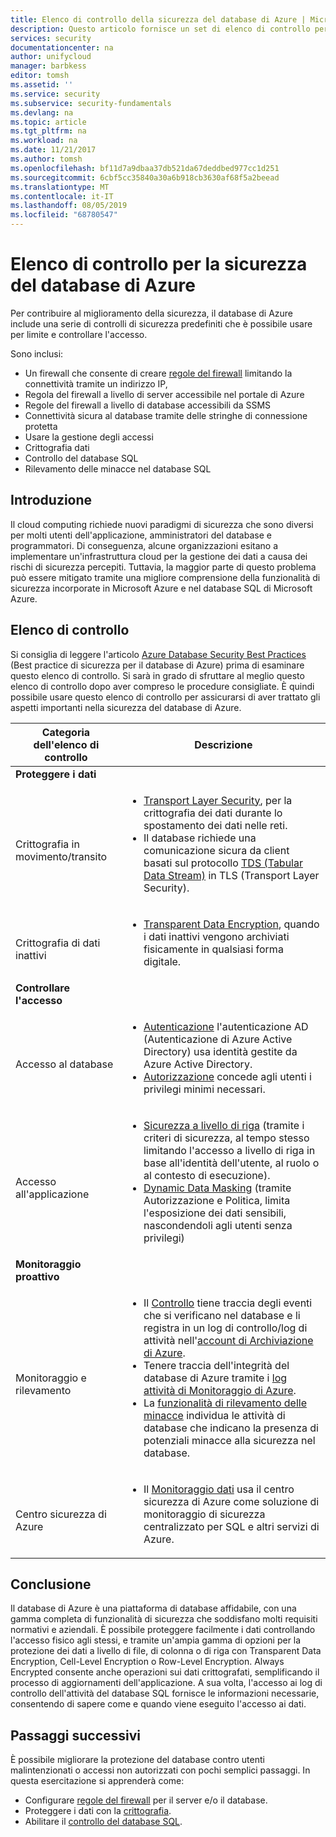 ```yaml
---
title: Elenco di controllo della sicurezza del database di Azure | Microsoft Docs
description: Questo articolo fornisce un set di elenco di controllo per la sicurezza del database di Azure.
services: security
documentationcenter: na
author: unifycloud
manager: barbkess
editor: tomsh
ms.assetid: ''
ms.service: security
ms.subservice: security-fundamentals
ms.devlang: na
ms.topic: article
ms.tgt_pltfrm: na
ms.workload: na
ms.date: 11/21/2017
ms.author: tomsh
ms.openlocfilehash: bf11d7a9dbaa37db521da67deddbed977cc1d251
ms.sourcegitcommit: 6cbf5cc35840a30a6b918cb3630af68f5a2beead
ms.translationtype: MT
ms.contentlocale: it-IT
ms.lasthandoff: 08/05/2019
ms.locfileid: "68780547"
---
```

# <a name="azure-database-security-checklist"></a>Elenco di controllo per la sicurezza del database di Azure

Per contribuire al miglioramento della sicurezza, il database di Azure include una serie di controlli di sicurezza predefiniti che è possibile usare per limite e controllare l'accesso.

Sono inclusi:

-   Un firewall che consente di creare [regole del firewall](https://docs.microsoft.com/azure/sql-database/sql-database-firewall-configure) limitando la connettività tramite un indirizzo IP,
-   Regola del firewall a livello di server accessibile nel portale di Azure
-   Regole del firewall a livello di database accessibili da SSMS
-   Connettività sicura al database tramite delle stringhe di connessione protetta
-   Usare la gestione degli accessi
-   Crittografia dati
-   Controllo del database SQL
-   Rilevamento delle minacce nel database SQL

## <a name="introduction"></a>Introduzione
Il cloud computing richiede nuovi paradigmi di sicurezza che sono diversi per molti utenti dell'applicazione, amministratori del database e programmatori. Di conseguenza, alcune organizzazioni esitano a implementare un'infrastruttura cloud per la gestione dei dati a causa dei rischi di sicurezza percepiti. Tuttavia, la maggior parte di questo problema può essere mitigato tramite una migliore comprensione della funzionalità di sicurezza incorporate in Microsoft Azure e nel database SQL di Microsoft Azure.

## <a name="checklist"></a>Elenco di controllo
Si consiglia di leggere l'articolo [Azure Database Security Best Practices](https://docs.microsoft.com/azure/security/fundamentals/database-best-practices) (Best practice di sicurezza per il database di Azure) prima di esaminare questo elenco di controllo. Si sarà in grado di sfruttare al meglio questo elenco di controllo dopo aver compreso le procedure consigliate. È quindi possibile usare questo elenco di controllo per assicurarsi di aver trattato gli aspetti importanti nella sicurezza del database di Azure.


|Categoria dell'elenco di controllo| Descrizione|
| ------------ | -------- |
|**Proteggere i dati**||
| <br> Crittografia in movimento/transito| <ul><li>[Transport Layer Security](https://docs.microsoft.com/windows-server/security/tls/transport-layer-security-protocol), per la crittografia dei dati durante lo spostamento dei dati nelle reti.</li><li>Il database richiede una comunicazione sicura da client basati sul protocollo [TDS (Tabular Data Stream)](https://msdn.microsoft.com/library/dd357628.aspx) in TLS (Transport Layer Security).</li></ul> |
|<br>Crittografia di dati inattivi| <ul><li>[Transparent Data Encryption](https://go.microsoft.com/fwlink/?LinkId=526242), quando i dati inattivi vengono archiviati fisicamente in qualsiasi forma digitale.</li></ul>|
|**Controllare l'accesso**||  
|<br> Accesso al database | <ul><li>[Autenticazione](https://docs.microsoft.com/azure/sql-database/sql-database-control-access) l'autenticazione AD (Autenticazione di Azure Active Directory) usa identità gestite da Azure Active Directory.</li><li>[Autorizzazione](https://docs.microsoft.com/azure/sql-database/sql-database-control-access) concede agli utenti i privilegi minimi necessari.</li></ul> |
|<br>Accesso all'applicazione| <ul><li>[Sicurezza a livello di riga](https://msdn.microsoft.com/library/dn765131) (tramite i criteri di sicurezza, al tempo stesso limitando l'accesso a livello di riga in base all'identità dell'utente, al ruolo o al contesto di esecuzione).</li><li>[Dynamic Data Masking](https://docs.microsoft.com/azure/sql-database/sql-database-dynamic-data-masking-get-started) (tramite Autorizzazione e Politica, limita l'esposizione dei dati sensibili, nascondendoli agli utenti senza privilegi)</li></ul>|
|**Monitoraggio proattivo**||  
| <br>Monitoraggio e rilevamento| <ul><li>Il [Controllo](https://docs.microsoft.com/azure/sql-database/sql-database-auditing) tiene traccia degli eventi che si verificano nel database e li registra in un log di controllo/log di attività nell'[account di Archiviazione di Azure](https://docs.microsoft.com/azure/storage/storage-create-storage-account).</li><li>Tenere traccia dell'integrità del database di Azure tramite i [log attività di Monitoraggio di Azure](https://docs.microsoft.com/azure/monitoring-and-diagnostics/monitoring-overview-activity-logs).</li><li>La [funzionalità di rilevamento delle minacce](https://docs.microsoft.com/azure/sql-database/sql-database-threat-detection) individua le attività di database che indicano la presenza di potenziali minacce alla sicurezza nel database. </li></ul> |
|<br>Centro sicurezza di Azure| <ul><li>Il [Monitoraggio dati](https://docs.microsoft.com/azure/security-center/security-center-enable-auditing-on-sql-databases) usa il centro sicurezza di Azure come soluzione di monitoraggio di sicurezza centralizzato per SQL e altri servizi di Azure.</li></ul>|       

## <a name="conclusion"></a>Conclusione
Il database di Azure è una piattaforma di database affidabile, con una gamma completa di funzionalità di sicurezza che soddisfano molti requisiti normativi e aziendali. È possibile proteggere facilmente i dati controllando l'accesso fisico agli stessi, e tramite un'ampia gamma di opzioni per la protezione dei dati a livello di file, di colonna o di riga con Transparent Data Encryption, Cell-Level Encryption o Row-Level Encryption. Always Encrypted consente anche operazioni sui dati crittografati, semplificando il processo di aggiornamenti dell'applicazione. A sua volta, l'accesso ai log di controllo dell'attività del database SQL fornisce le informazioni necessarie, consentendo di sapere come e quando viene eseguito l'accesso ai dati.

## <a name="next-steps"></a>Passaggi successivi
È possibile migliorare la protezione del database contro utenti malintenzionati o accessi non autorizzati con pochi semplici passaggi. In questa esercitazione si apprenderà come:

- Configurare [regole del firewall](https://docs.microsoft.com/azure/sql-database/sql-database-firewall-configure) per il server e/o il database.
- Proteggere i dati con la [crittografia](https://docs.microsoft.com/sql/relational-databases/security/encryption/sql-server-encryption).
- Abilitare il [controllo del database SQL](https://docs.microsoft.com/azure/sql-database/sql-database-auditing).

